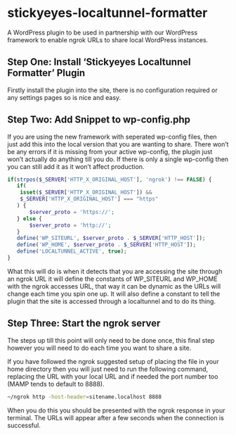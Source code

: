 # stickyeyes-localtunnel-formatter

A WordPress plugin to be used in partnership with our WordPress framework to enable ngrok URLs to share local WordPress instances.

## Step One: Install ‘Stickyeyes Localtunnel Formatter’ Plugin
Firstly install the plugin into the site, there is no configuration required or any settings pages so is nice and easy.

## Step Two: Add Snippet to wp-config.php
If you are using the new framework with seperated wp-config files, then just add this into the local version that you are wanting to share. There won’t be any errors if it is missing from your active wp-config, the plugin just won’t actually do anything till you do. If there is only a single wp-config then you can still add it as it won’t affect production.

```php
if(strpos($_SERVER['HTTP_X_ORIGINAL_HOST'], 'ngrok') !== FALSE) {
   if(
	isset($_SERVER['HTTP_X_ORIGINAL_HOST']) && 
	$_SERVER['HTTP_X_ORIGINAL_HOST'] === "https"
   ) {
       $server_proto = 'https://';
   } else {
       $server_proto = 'http://';
   }
   define('WP_SITEURL', $server_proto . $_SERVER['HTTP_HOST']);
   define('WP_HOME', $server_proto . $_SERVER['HTTP_HOST']);
   define('LOCALTUNNEL_ACTIVE', true);
}

```

What this will do is when it detects that you are accessing the site through an ngrok URL it will define the constants of WP_SITEURL and WP_HOME with the ngrok accesses URL, that way it can be dynamic as the URLs will change each time you spin one up. It will also define a constant to tell the plugin that the site is accessed through a localtunnel and to do its thing.

## Step Three: Start the ngrok server
The steps up till this point will only need to be done once, this final step however you will need to do each time you want to share a site.

If you have followed the ngrok suggested setup of placing the file in your home directory then you will just need to run the following command, replacing the URL with your local URL and if needed the port number too (MAMP tends to default to 8888).

```bash
~/ngrok http -host-header=sitename.localhost 8888
```

When you do this you should be presented with the ngrok response in your terminal. The URLs will appear after a few seconds when the connection is successful.
